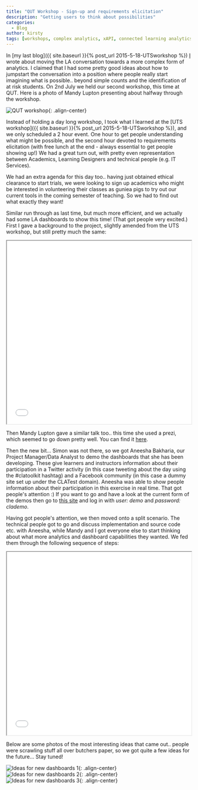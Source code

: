 ```yaml
---
title: "QUT Workshop - Sign-up and requirements elicitation"
description: "Getting users to think about possibilities"
categories:
  - Blog
author: kirsty
tags: [workshops, complex analytics, xAPI, connected learning analytics, requirements elicitation, dashboards, CLAtoolkit]
---
```


In [my last blog]({{ site.baseurl }}{% post_url 2015-5-18-UTSworkshop %}) <a href="http://users.on.net/~kirsty.kitto/">I</a> wrote about moving the LA conversation towards a more complex form of analytics. I claimed that I had some pretty good ideas about how to jumpstart the conversation into a position where people really start imagining what is possible.. beyond simple counts and the identification of at risk students.  On 2nd July we held our second workshop, this time at QUT. Here is a photo of Mandy Lupton presenting about halfway through the workshop.

![QUT workshop]({{site.baseurl}}/assets/images/QUT-workshop.jpg){: .align-center}

Instead of holding a day long workshop, I took what I learned at the [UTS workshop]({{ site.baseurl }}{% post_url 2015-5-18-UTSworkshop %}), and we only scheduled a 2 hour event. One hour to get people understanding what might be possible, and the second hour devoted to requirements elicitation (with free lunch at the end - always essential to get people showing up!) We had a great turn out, with pretty even representation between Academics, Learning Designers and technical people (e.g. IT Services).

We had an extra agenda for this day too.. having just obtained ethical clearance to start trials, we were looking to sign up academics who might be interested in volunteering their classes as guniea pigs to try out our current tools in the coming semester of teaching. So we had to find out what exactly they want!

Similar run through as last time, but much more efficient, and we actually had some LA dashboards to show this time! (That got people very excited.) First I gave a background to the project, slightly amended from the UTS workshop, but still pretty much the same:

<iframe src = "{{site.baseurl}}/assets/slides/CLAtoolkit-QUT-Kirsty.pdf" width='100%' height='500' allowfullscreen type='application/pdf'></iframe>

Then Mandy Lupton gave a similar talk too.. this time she used a prezi, which seemed to go down pretty well. You can find it [here](https://prezi.com/embed/k9dkumj7ar5q/?bgcolor=ffffff&amp;lock_to_path=0&amp;autoplay=0&amp;autohide_ctrls=0&amp;landing_data=bHVZZmNaNDBIWjNxWlNQcmg2RlRPRkRDcStneXhHNGR6UzlGVXdVRVhjWkIwdXN0RHY4bk94aTJrZz09&amp;landing_sign=4SQFHEVSePIhMYFnBHurU5DuMbC_l5iGs6X2sE_jHSo#embed).

Then the new bit... Simon was not there, so we got Aneesha Bakharia, our Project Manager/Data Analyst to demo the dashboards that she has been developing. These give learners and instructors information about their participation in a Twitter activity (in this case tweeting about the day using the #clatoolkit hashtag) and a Facebook community (in this case a dummy site set up under the CLATest domain). Aneesha was able to show people information about their participation in this exercise in real time. That got people's attention :) If you want to go and have a look at the current form of the demos then go to <a href="">this site</a> and log in with <i>user: demo </i> and <i>password: clademo</i>.

Having got people's attention, we then moved onto a split scenario. The technical people got to go and discuss implementation and source code etc. with Aneesha, while Mandy and I got everyone else to start thinking about what more analytics and dashboard capabilities they wanted. We fed them through the following sequence of steps:


<iframe src = "{{site.baseurl}}/assets/slides/CLAtoolkit-QUT-elicitation.pdf" width='100%' height='500' type='application/pdf' allowfullscreen></iframe>

Below are some photos of the most interesting ideas that came out.. people were scrawling stuff all over butchers paper, so we got quite a few ideas for the future... Stay tuned!

![Ideas for new dashboards 1]({{site.baseurl}}/assets/images/IMG_1131.jpg){: .align-center}
![Ideas for new dashboards 2]({{site.baseurl}}/assets/images/IMG_1132.jpg){: .align-center}
![Ideas for new dashboards 3]({{site.baseurl}}/assets/images/IMG_1135.jpg){: .align-center}
